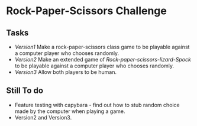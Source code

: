 # Rock-Paper-Scissors Challenge

Tasks
-------
* *Version1* Make a rock-paper-scissors class game to be playable against a computer player who chooses randomly.
* *Version2* Make an extended game of _Rock-paper-scissors-lizard-Spock_ to be playable against a computer player who chooses randomly.
* *Version3* Allow both players to be human.

Still To do
----
* Feature testing with capybara - find out how to stub random choice made by the computer when playing a game.
* Version2 and Version3.
